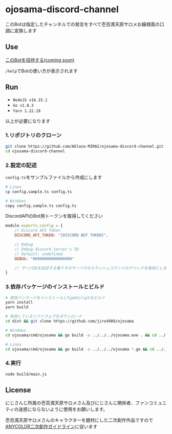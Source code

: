# ojosama-discord-channel

このBotは指定したチャンネルでの発言をすべて壱百満天原サロメお嬢様風の口調に変換します

## Use

[このBotを招待する(coming soon)](https://dicord.gg/xxxx)

`/help`でBotの使い方が表示されます

## Run

- `NodeJS v16.15.1`
- `Go v1.8.3`
- `Yarn 1.22.19`

以上が必要になります

### 1.リポジトリのクローン

```bash
git clone https://github.com/Ablaze-MIRAI/ojosama-discord-channel.git
cd ojosama-discord-channel
```

### 2.設定の記述

`config.ts`をサンプルファイルから作成にします

```bash
# Linux
cp config.sample.ts config.ts

# Windows
copy config.sample.ts config.ts
```

DiscordAPIのBot用トークンを取得してください

```js
module.exports.config = {
    // Discord API Token
    DISCORD_API_TOKEN: "[DISCORD BOT TOKEN]",

    // Debug
    // Debug discord server's ID
    // Default: undefined
    DEBUG: "00000000000000000"

    // サーバIDを記述する事でそのサーバでのスラッシュコマンドのデバックを有効にします
}
```

### 3.依存パッケージのインストールとビルド

```bash
# 依存パッケージをインストールしTypeScriptをビルド
yarn install
yarn build

# 依存しているソフトウェアをダウンロード
cd dist && git clone https://github.com/jiro4989/ojosama

# Windows
cd ojosama/cmd/ojosama && go build -o ../../../ojosama.exe . && cd ../../../../

# Linux 
cd ojosama/cmd/ojosama && go build -o ../../../ojosama *.go && cd ../../../../
```

### 4.実行

```bash
node build/main.js
```

## License

にじさんじ所属の壱百満天原サロメさん及びにじさんじ関係者、ファンコミュニティの迷惑にならないように使用をお願いします。

壱百満天原サロメさんのキャラクターを題材にした二次創作作品ですので[ANYCOLOR二次創作ガイドライン](https://event.nijisanji.app/guidelines/)に従います
